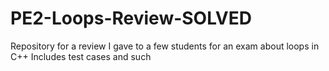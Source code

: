 # PE2-Loops-Review-SOLVED

Repository for a review I gave to a few students for an exam about loops in C++
Includes test cases and such
